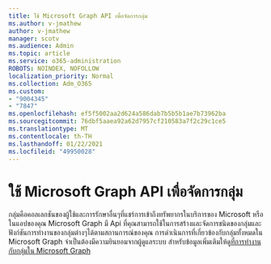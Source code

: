 ```yaml
---
title: ใช้ Microsoft Graph API เพื่อจัดการกลุ่ม
ms.author: v-jmathew
author: v-jmathew
manager: scotv
ms.audience: Admin
ms.topic: article
ms.service: o365-administration
ROBOTS: NOINDEX, NOFOLLOW
localization_priority: Normal
ms.collection: Adm_O365
ms.custom:
- "9004345"
- "7847"
ms.openlocfilehash: ef5f5002aa2d624a586dab7b5b5b1ae7b73962ba
ms.sourcegitcommit: 76dbf5aaea92a62d7957cf210583a7f2c29c1ce5
ms.translationtype: MT
ms.contentlocale: th-TH
ms.lasthandoff: 01/22/2021
ms.locfileid: "49950028"
---
```

# <a name="use-microsoft-graph-api-to-manage-groups"></a>ใช้ Microsoft Graph API เพื่อจัดการกลุ่ม

กลุ่มคือคอลเลกชันของผู้ใช้และการรักษาอื่นๆที่แชร์การเข้าถึงทรัพยากรในบริการของ Microsoft หรือในแอปของคุณ Microsoft Graph มี Api ที่คุณสามารถใช้ในการสร้างและจัดการชนิดของกลุ่มและฟังก์ชันการทำงานของกลุ่มต่างๆได้ตามสถานการณ์ของคุณ การดำเนินการที่เกี่ยวข้องกับกลุ่มทั้งหมดใน Microsoft Graph จำเป็นต้องมีความยินยอมจากผู้ดูแลระบบ สำหรับข้อมูลเพิ่มเติมให้ดู[ที่การทำงานกับกลุ่มใน Microsoft Graph](https://docs.microsoft.com/graph/api/resources/groups-overview)
